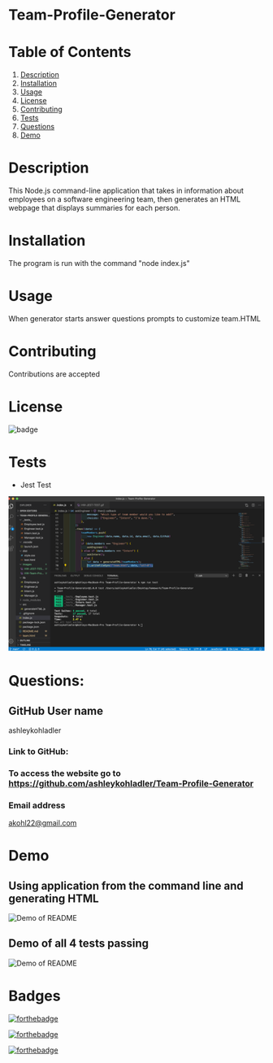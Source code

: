 # Team-Profile-Generator

# Table of Contents
  
  1. [Description](#Description)
  2. [Installation](#Installation)
  3. [Usage](#Usage)
  4. [License](#License)
  5. [Contributing](#Contributing)
  6. [Tests](#Tests)
  7. [Questions](#Questions)
  8. [Demo](#Demo)


  # Description 
  This Node.js command-line application that takes in information about employees on a software engineering team, then generates an HTML webpage that displays summaries for each person. 

  # Installation
  The program is run with the command "node index.js"

  # Usage
  When generator starts answer questions prompts to customize team.HTML

  # Contributing
  Contributions are accepted
  

  # License
  ![badge](https://img.shields.io/badge/license-MIT-brightgreen)
  
  # Tests
  - Jest Test

  ![screenshot](./Images/PassedTests.png)

  

  # Questions:
  ## GitHub User name 
  ashleykohladler
  ### Link to GitHub:
  ### To access the website go to https://github.com/ashleykohladler/Team-Profile-Generator

  ### Email address 
  akohl22@gmail.com

  # Demo
  ## Using application from the command line and generating HTML
  ![Demo of README](Images/HW-Team-Profile-Generator.gif)

  ## Demo of all 4 tests passing
  ![Demo of README](Images/HW-JEST-TEST.gif)

  # Badges

  [![forthebadge](https://forthebadge.com/images/badges/built-with-love.svg)](https://forthebadge.com)

  [![forthebadge](https://forthebadge.com/images/badges/uses-html.svg)](https://forthebadge.com)

[![forthebadge](https://forthebadge.com/images/badges/made-with-javascript.svg)](https://forthebadge.com)
  
  